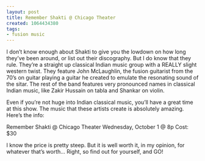 ```yaml
---
layout: post
title: Remember Shakti @ Chicago Theater
created: 1064434380
tags:
- fusion music
---
```

I don’t know enough about Shakti to give you the lowdown on how long they’ve been around, or list out their discography. But I do know that they rule. They’re a straight up classical Indian music group with a REALLY slight western twist. They feature John McLaughlin, the fusion guitarist from the 70’s on guitar playing a guitar he created to emulate the resonating sound of the sitar. The rest of the band features very pronounced names in classical Indian music, like Zakir Hussain on tabla and Shankar on violin.

Even if you’re not huge into Indian classical music, you’ll have a great time at this show. The music that these artists create is absolutely amazing. Here’s the info:

Remember Shakti @ Chicago Theater Wednesday, October 1 @ 8p Cost: $30

I know the price is pretty steep. But it is well worth it, in my opinion, for whatever that’s worth… Right, so find out for yourself, and GO! 
